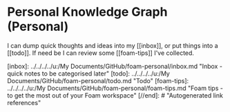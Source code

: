 # Personal Knowledge Graph (Personal)

I can dump quick thoughts and ideas into my [[inbox]], or put things into a [[todo]]. If need be I can review some [[foam-tips]] I've collected.

[//begin]: # "Autogenerated link references for markdown compatibility"
[inbox]: ../../../../u:/My Documents/GitHub/foam-personal/inbox.md "Inbox - quick notes to be categorised later"
[todo]: ../../../../u:/My Documents/GitHub/foam-personal/todo.md "Todo"
[foam-tips]: ../../../../u:/My Documents/GitHub/foam-personal/foam-tips.md "Foam tips - to get the most out of your Foam workspace"
[//end]: # "Autogenerated link references"
